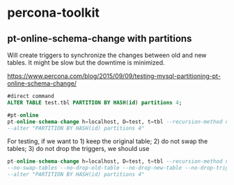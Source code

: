 # percona-toolkit

## pt-online-schema-change with partitions

Will create triggers to synchronize the changes between old and new tables. It might be slow but the downtime is minimized.

https://www.percona.com/blog/2015/09/09/testing-mysql-partitioning-pt-online-schema-change/

```sql
#direct command
ALTER TABLE test.tbl PARTITION BY HASH(id) partitions 4;

#pt-online
pt-online-schema-change h=localhost, D=test, t=tbl --recursion-method none --execute 
--alter "PARTITION BY HASH(id) partitions 4"
```

For testing, if we want to 1) keep the original table; 2) do not swap the tables; 3) do not drop the triggers, we should use
```sql
pt-online-schema-change h=localhost, D=test, t=tbl --recursion-method none --execute 
--no-swap-tables --no-drop-old-table --no-drop-new-table --no-drop-triggers  
--alter "PARTITION BY HASH(id) partitions 4"
```
